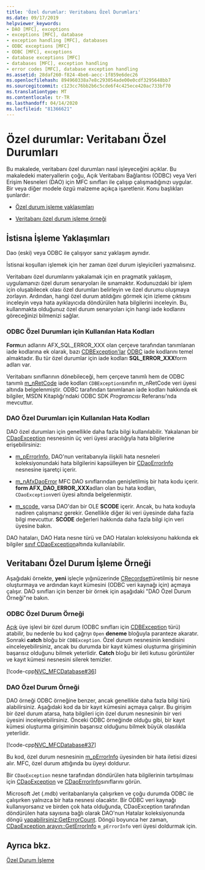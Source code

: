 ```yaml
---
title: 'Özel durumlar: Veritabanı Özel Durumları'
ms.date: 09/17/2019
helpviewer_keywords:
- DAO [MFC], exceptions
- exceptions [MFC], database
- exception handling [MFC], databases
- ODBC exceptions [MFC]
- ODBC [MFC], exceptions
- database exceptions [MFC]
- databases [MFC], exception handling
- error codes [MFC], database exception handling
ms.assetid: 28daf260-f824-4be6-aecc-1f859e6dec26
ms.openlocfilehash: 894960338a7e8c293054ade00e0cdf3295648bb7
ms.sourcegitcommit: c123cc76bb2b6c5cde6f4c425ece420ac733bf70
ms.translationtype: MT
ms.contentlocale: tr-TR
ms.lasthandoff: 04/14/2020
ms.locfileid: "81366621"
---
```

# <a name="exceptions-database-exceptions"></a>Özel durumlar: Veritabanı Özel Durumları

Bu makalede, veritabanı özel durumları nasıl işleyeceğini açıklar. Bu makaledeki materyallerin çoğu, Açık Veritabanı Bağlantısı (ODBC) veya Veri Erişim Nesneleri (DAO) için MFC sınıfları ile çalışıp çalışmadığınızı uygular. Bir veya diğer modele özgü malzeme açıkça işaretlenir. Konu başlıkları şunlardır:

- [Özel durum işleme yaklaşımları](#_core_approaches_to_exception_handling)

- [Veritabanı özel durum işleme örneği](#_core_a_database_exception.2d.handling_example)

## <a name="approaches-to-exception-handling"></a><a name="_core_approaches_to_exception_handling"></a>İstisna İşleme Yaklaşımları

Dao (eski) veya ODBC ile çalışıyor sanız yaklaşım aynıdır.

İstisnai koşulları işlemek için her zaman özel durum işleyicileri yazmalısınız.

Veritabanı özel durumlarını yakalamak için en pragmatik yaklaşım, uygulamanızı özel durum senaryoları ile sınamaktır. Kodunuzdaki bir işlem için oluşabilecek olası özel durumları belirleyin ve özel durumu oluşmaya zorlayın. Ardından, hangi özel durum atıldığını görmek için izleme çıktısını inceleyin veya hata ayıklayıcıda döndürülen hata bilgilerini inceleyin. Bu, kullanmakta olduğunuz özel durum senaryoları için hangi iade kodlarını göreceğinizi bilmenizi sağlar.

### <a name="error-codes-used-for-odbc-exceptions"></a>ODBC Özel Durumları için Kullanılan Hata Kodları

**Form**un adlarını AFX_SQL_ERROR_XXX olan çerçeve tarafından tanımlanan iade kodlarına ek olarak, bazı [CDBException'lar](../mfc/reference/cdbexception-class.md) [ODBC](../data/odbc/odbc-basics.md) iade kodlarını temel almaktadır. Bu tür özel durumlar için iade kodları **SQL_ERROR_XXX**form adları var.

Veritabanı sınıflarının dönebileceği, hem çerçeve tanımlı hem de ODBC tanımlı [m_nRetCode](../mfc/reference/cdbexception-class.md#m_nretcode) iade kodları `CDBException`sınıfın m_nRetCode veri üyesi altında belgelenmiştir. ODBC tarafından tanımlanan iade kodları hakkında ek bilgiler, MSDN Kitaplığı'ndaki ODBC SDK *Programcısı* Referansı'nda mevcuttur.

### <a name="error-codes-used-for-dao-exceptions"></a>DAO Özel Durumları için Kullanılan Hata Kodları

DAO özel durumları için genellikle daha fazla bilgi kullanılabilir. Yakalanan bir [CDaoException](../mfc/reference/cdaoexception-class.md) nesnesinin üç veri üyesi aracılığıyla hata bilgilerine erişebilirsiniz:

- [m_pErrorInfo,](../mfc/reference/cdaoexception-class.md#m_perrorinfo) DAO'nun veritabanıyla ilişkili hata nesneleri koleksiyonundaki hata bilgilerini kapsülleyen bir [CDaoErrorInfo](../mfc/reference/cdaoerrorinfo-structure.md) nesnesine işaretçi içerir.

- [m_nAfxDaoError](../mfc/reference/cdaoexception-class.md#m_nafxdaoerror) MFC DAO sınıflarından genişletilmiş bir hata kodu içerir. **form AFX_DAO_ERROR_XXX**adları olan bu hata kodları, `CDaoException`veri üyesi altında belgelenmiştir.

- [m_scode,](../mfc/reference/cdaoexception-class.md#m_scode) varsa DAO'dan bir OLE **SCODE** içerir. Ancak, bu hata koduyla nadiren çalışmanız gerekir. Genellikle diğer iki veri üyesinde daha fazla bilgi mevcuttur. **SCODE** değerleri hakkında daha fazla bilgi için veri üyesine bakın.

DAO hataları, DAO Hata nesne türü ve DAO Hataları koleksiyonu hakkında ek bilgiler [sınıf CDaoException](../mfc/reference/cdaoexception-class.md)altında kullanılabilir.

## <a name="a-database-exception-handling-example"></a><a name="_core_a_database_exception.2d.handling_example"></a>Veritabanı Özel Durum İşleme Örneği

Aşağıdaki örnekte, **yeni** işleçle yığınüzerinde [CRecordset](../mfc/reference/crecordset-class.md)türetilmiş bir nesne oluşturmaya ve ardından kayıt kümesini (ODBC veri kaynağı için) açmaya çalışır. DAO sınıfları için benzer bir örnek için aşağıdaki "DAO Özel Durum Örneği"ne bakın.

### <a name="odbc-exception-example"></a>ODBC Özel Durum Örneği

[Açık](../mfc/reference/crecordset-class.md#open) üye işlevi bir özel durum (ODBC sınıfları için [CDBException](../mfc/reference/cdbexception-class.md) türü) atabilir, bu nedenle bu kod çağrıyı `Open` **deneme** bloğuyla paranteze akaratır. Sonraki **catch** bloğu bir `CDBException`. Özel durum nesnesinin kendisini `e`inceleyebilirsiniz, ancak bu durumda bir kayıt kümesi oluşturma girişiminin başarısız olduğunu bilmek yeterlidir. **Catch** bloğu bir ileti kutusu görüntüler ve kayıt kümesi nesnesini silerek temizler.

[!code-cpp[NVC_MFCDatabase#36](../mfc/codesnippet/cpp/exceptions-database-exceptions_1.cpp)]

### <a name="dao-exception-example"></a>DAO Özel Durum Örneği

DAO örneği ODBC örneğine benzer, ancak genellikle daha fazla bilgi türü alabilirsiniz. Aşağıdaki kod da bir kayıt kümesini açmaya çalışır. Bu girişim bir özel durum atarsa, hata bilgileri için özel durum nesnesinin bir veri üyesini inceleyebilirsiniz. Önceki ODBC örneğinde olduğu gibi, bir kayıt kümesi oluşturma girişiminin başarısız olduğunu bilmek büyük olasılıkla yeterlidir.

[!code-cpp[NVC_MFCDatabase#37](../mfc/codesnippet/cpp/exceptions-database-exceptions_2.cpp)]

Bu kod, özel durum nesnesinin [m_pErrorInfo](../mfc/reference/cdaoexception-class.md#m_perrorinfo) üyesinden bir hata iletisi dizesi alır. MFC, özel durum attığında bu üyeyi doldurur.

Bir `CDaoException` nesne tarafından döndürülen hata bilgilerinin tartışılması için [CDaoException](../mfc/reference/cdaoexception-class.md) ve [CDaoErrorInfo](../mfc/reference/cdaoerrorinfo-structure.md)sınıflarını görün.

Microsoft Jet (.mdb) veritabanlarıyla çalışırken ve çoğu durumda ODBC ile çalışırken yalnızca bir hata nesnesi olacaktır. Bir ODBC veri kaynağı kullanıyorsanız ve birden çok hata olduğunda, CDaoException tarafından döndürülen hata sayısına bağlı olarak DAO'nun Hatalar koleksiyonunda döngü [yapabilirsiniz:GetErrorCount](../mfc/reference/cdaoexception-class.md#geterrorcount). Döngü boyunca her zaman, [CDaoException arayın::GetErrorInfo](../mfc/reference/cdaoexception-class.md#geterrorinfo) `m_pErrorInfo` veri üyesi doldurmak için.

## <a name="see-also"></a>Ayrıca bkz.

[Özel Durum İşleme](../mfc/exception-handling-in-mfc.md)
